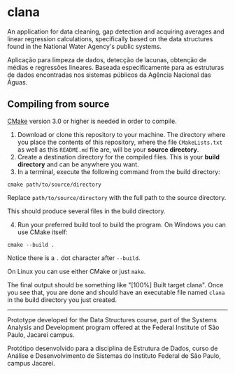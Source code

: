 # clana

An application for data cleaning, gap detection and acquiring averages and linear regression calculations, specifically based on the data structures found in the National Water Agency's public systems.

Aplicação para limpeza de dados, detecção de lacunas, obtenção de médias e regressões lineares. Baseada especificamente para as estruturas de dados encontradas nos sistemas públicos da Agência Nacional das Águas.

## Compiling from source

[CMake](https://cmake.org/) version 3.0 or higher is needed in order to compile.

1. Download or clone this repository to your machine. The directory where you place the contents of this repository, where the file `CMakeLists.txt` as well as this `README.md` file are, will be your **source directory**.
2. Create a destination directory for the compiled files. This is your **build directory** and can be anywhere you want.
3. In a terminal, execute the following command from the build directory:

```
cmake path/to/source/directory
```

Replace `path/to/source/directory` with the full path to the source directory.

This should produce several files in the build directory.

4. Run your preferred build tool to build the program. On Windows you can use CMake itself:

```
cmake --build .
```
Notice there is a `.` dot character after `--build`.

On Linux you can use either CMake or just `make`.

The final output should be something like "[100%] Built target clana". Once you see that, you are done and should have an executable file named `clana` in the build directory you just created.

----
Prototype developed for the Data Structures course, part of the Systems Analysis and Development program offered at the Federal Institute of São Paulo, Jacareí campus.

Protótipo desenvolvido para a disciplina de Estrutura de Dados, curso de Análise e Desenvolvimento de Sistemas do Instituto Federal de São Paulo, campus Jacareí.

